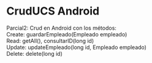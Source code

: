# CrudUCS Android
Parcial2: Crud en Android con los métodos:                                                                                                                               
  Create: guardarEmpleado(Empleado empleado)                                                                                                                             
  Read: getAll(), consultarID(long id)                                                                                                                                   
  Update: updateEmpleado(long id, Empleado empleado)                                                                                                                     
  Delete: delete(long id) 
  
  
